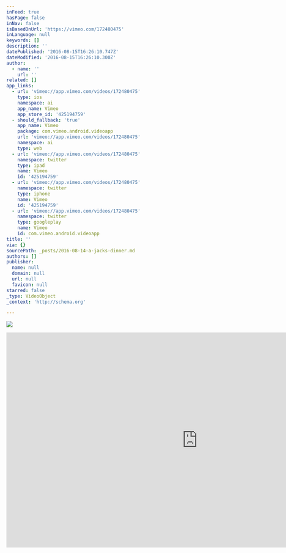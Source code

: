 ```yaml
---
inFeed: true
hasPage: false
inNav: false
isBasedOnUrl: 'https://vimeo.com/172480475'
inLanguage: null
keywords: []
description: ''
datePublished: '2016-08-15T16:26:10.747Z'
dateModified: '2016-08-15T16:26:10.300Z'
author:
  - name: ''
    url: ''
related: []
app_links:
  - url: 'vimeo://app.vimeo.com/videos/172480475'
    type: ios
    namespace: ai
    app_name: Vimeo
    app_store_id: '425194759'
  - should_fallback: 'true'
    app_name: Vimeo
    package: com.vimeo.android.videoapp
    url: 'vimeo://app.vimeo.com/videos/172480475'
    namespace: ai
    type: web
  - url: 'vimeo://app.vimeo.com/videos/172480475'
    namespace: twitter
    type: ipad
    name: Vimeo
    id: '425194759'
  - url: 'vimeo://app.vimeo.com/videos/172480475'
    namespace: twitter
    type: iphone
    name: Vimeo
    id: '425194759'
  - url: 'vimeo://app.vimeo.com/videos/172480475'
    namespace: twitter
    type: googleplay
    name: Vimeo
    id: com.vimeo.android.videoapp
title: ''
via: {}
sourcePath: _posts/2016-08-14-a-jacks-dinner.md
authors: []
publisher:
  name: null
  domain: null
  url: null
  favicon: null
starred: false
_type: VideoObject
_context: 'http://schema.org'

---
```

![](https://the-grid-user-content.s3-us-west-2.amazonaws.com/c3c4c181-89c9-4aee-bd94-4a77c65a8a88.png)

<iframe src="https://cdn.embedly.com/widgets/media.html?src=https%3A%2F%2Fplayer.vimeo.com%2Fvideo%2F172480475&amp;url=https%3A%2F%2Fvimeo.com%2F172480475&amp;image=http%3A%2F%2Fi.vimeocdn.com%2Fvideo%2F578311820_1280.jpg&amp;key=b7d04c9b404c499eba89ee7072e1c4f7&amp;type=text%2Fhtml&amp;schema=vimeo" width="1000" height="563" scrolling="no" frameborder="0" allowfullscreen="" style=""></iframe>